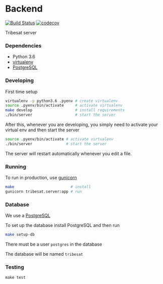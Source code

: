 # Backend

[![Build Status](https://travis-ci.org/tribesat/backend.svg?branch=master)](https://travis-ci.org/tribesat/backend) [![codecov](https://codecov.io/gh/tribesat/backend/branch/master/graph/badge.svg)](https://codecov.io/gh/tribesat/backend)


Tribesat server

### Dependencies

- Python 3.6
- [virtualenv](https://virtualenv.pypa.io/en/stable/)
- [PostgreSQL](https://www.postgresql.org/)

### Developing

First time setup

```sh
virtualenv -p python3.6 .pyenv # create virtualenv
source .pyenv/bin/activate     # activate virtualenv
make develop                   # install requirements
./bin/server                   # start the server
```

After this, whenever you are developing, you simply need to activate your virtual env and then start the server

```sh
source .pyenv/bin/activate # activate virtualenv
./bin/server               # start the server
```

The server will restart automatically whenever you edit a file.

### Running

To run in production, use [gunicorn](http://gunicorn.org/)

```sh
make                         # install
gunicorn tribesat.server:app # run
```

### Database

We use a [PostgreSQL](https://www.postgresql.org/)

To set up the database install PostgreSQL and then run

```sh
make setup-db
```

There must be a user `postgres` in the database

The database will be named `tribesat`

### Testing

```
make test
```
